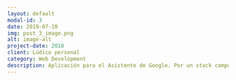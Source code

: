 ```yaml
---
layout: default
modal-id: 3
date: 2019-07-10
img: post_3_image.png
alt: image-alt
project-date: 2018
client: Lúdico personal
category: Web Development
description: Aplicación para el Asistente de Google. Por un stack compuesto por diversas plataformas de Google (Google Assistant, Dialogflow, Firebase), así como con un back-end personalizado programado en Node.js. <a href="https://assistant.google.com/services/a/uid/0000000237a1baba?hl%3Des&hl=es-ES&jsmode=o&source=web">Enlace a la Aplicación</a>.
---
```

